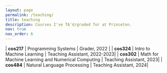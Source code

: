 ```yaml
---
layout: page
permalink: /teaching/
title: teaching
description: Courses I've TA'd/graded for at Princeton.
nav: true
nav_order: 6
---
```


<!-- For now, this page is assumed to be a static description of your courses. You can convert it to a collection similar to `_projects/` so that you can have a dedicated page for each course.

Organize your courses by years, topics, or universities, however you like! -->

<!-- ## Teaching Assistant Experience -->

| **cos217** | Programming Systems              | Grader, 2022 |
| **cos324** | Intro to Machine Learning | Teaching Assistant, 2022-2023|
| **cos302** | Math for Machine Learning and Numerical Computing | Teaching Assistant, 2023|
| **cos484** | Natural Language Processing | Teaching Assistant, 2024|
